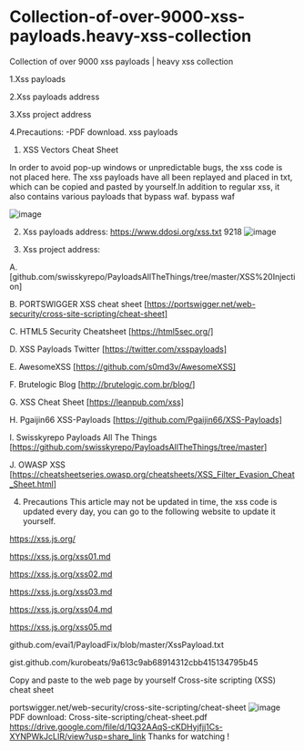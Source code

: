# Collection-of-over-9000-xss-payloads.heavy-xss-collection
Collection of over 9000 xss payloads | heavy xss collection

1.Xss payloads

2.Xss payloads address

3.Xss project address

4.Precautions:
  -PDF download.
  xss payloads
  
  
1. XSS Vectors Cheat Sheet

In order to avoid pop-up windows or unpredictable bugs, the xss code is not placed here. The xss payloads have all been replayed and placed in txt, which can be copied and pasted by yourself.In addition to regular xss, it also contains various payloads that bypass waf. bypass waf

![image](https://user-images.githubusercontent.com/59002589/205910311-18a7d11a-1c46-407c-99cb-04781d8c5ad6.png)

2. Xss payloads address:
https://www.ddosi.org/xss.txt 9218
![image](https://user-images.githubusercontent.com/59002589/205910891-e8e0811e-c333-446d-93cd-a319fecb65eb.png)

3. Xss project address:

A. [github.com/swisskyrepo/PayloadsAllTheThings/tree/master/XSS%20Injection]

B. PORTSWIGGER XSS cheat sheet [https://portswigger.net/web-security/cross-site-scripting/cheat-sheet]

C. HTML5 Security Cheatsheet [https://html5sec.org/]

D. XSS Payloads Twitter [https://twitter.com/xsspayloads]

E. AwesomeXSS [https://github.com/s0md3v/AwesomeXSS]

F. Brutelogic Blog [http://brutelogic.com.br/blog/]

G. XSS Cheat Sheet [https://leanpub.com/xss]

H. Pgaijin66 XSS-Payloads [https://github.com/Pgaijin66/XSS-Payloads]

I. Swisskyrepo Payloads All The Things [https://github.com/swisskyrepo/PayloadsAllTheThings/tree/master]

J. OWASP XSS [https://cheatsheetseries.owasp.org/cheatsheets/XSS_Filter_Evasion_Cheat_Sheet.html]


4. Precautions
This article may not be updated in time, the xss code is updated every day, you can go to the following website to update it yourself.

https://xss.js.org/

https://xss.js.org/xss01.md

https://xss.js.org/xss02.md

https://xss.js.org/xss03.md

https://xss.js.org/xss04.md

https://xss.js.org/xss05.md

github.com/evai1/PayloadFix/blob/master/XssPayload.txt

gist.github.com/kurobeats/9a613c9ab68914312cbb415134795b45


Copy and paste to the web page by yourself
Cross-site scripting (XSS) cheat sheet

portswigger.net/web-security/cross-site-scripting/cheat-sheet
![image](https://user-images.githubusercontent.com/59002589/205913538-90843c61-4777-4229-8570-2966764c5457.png)
 PDF download:
 Cross-site-scripting/cheat-sheet.pdf
 https://drive.google.com/file/d/1Q32AAqS-cKDHyjfjj1Cs-XYNPWkJcLIR/view?usp=share_link
 Thanks for watching !
